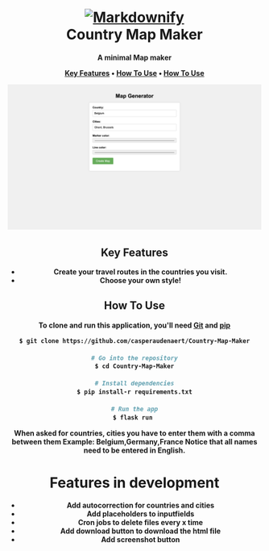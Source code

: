 
<h1 align="center">
  <br>
  <a href="/"><img src="https://raw.githubusercontent.com/amitmerchant1990/electron-markdownify/master/app/img/markdownify.png" alt="Markdownify" width="200"></a>
  <br>
  Country Map Maker
  <br>
</h1>

<h4 align="center">A minimal Map maker<a. href="http://electron.atom.io" target="_blank"></a.</h4>

<p align="center">
  <a href="#key-features">Key Features</a> •
  <a href="#how-to-use">How To Use</a> •
  <a href="#Features-in-development">How To Use</a>
</p>

![screenshot](https://raw.githubusercontent.com/casperaudenaert/country-map-maker/master/app/img/screen.png)

## Key Features

* Create your travel routes in the countries you visit.
* Choose your own style!

## How To Use

To clone and run this application, you'll need [Git](https://git-scm.com) and [pip](https://flask.palletsprojects.com/en/2.2.x/#https://pip.pypa.io/en/stable/)
```bash
$ git clone https://github.com/casperaudenaert/Country-Map-Maker

# Go into the repository
$ cd Country-Map-Maker

# Install dependencies
$ pip install-r requirements.txt

# Run the app
$ flask run 
```
When asked for countries, cities you have to enter them with a comma between them
Example: Belgium,Germany,France
Notice that all names need to be entered in English.

# Features in development

* Add autocorrection for countries and cities
* Add placeholders to inputfields
* Cron jobs to delete files every x time
* Add download button to download the html file
* Add screenshot button